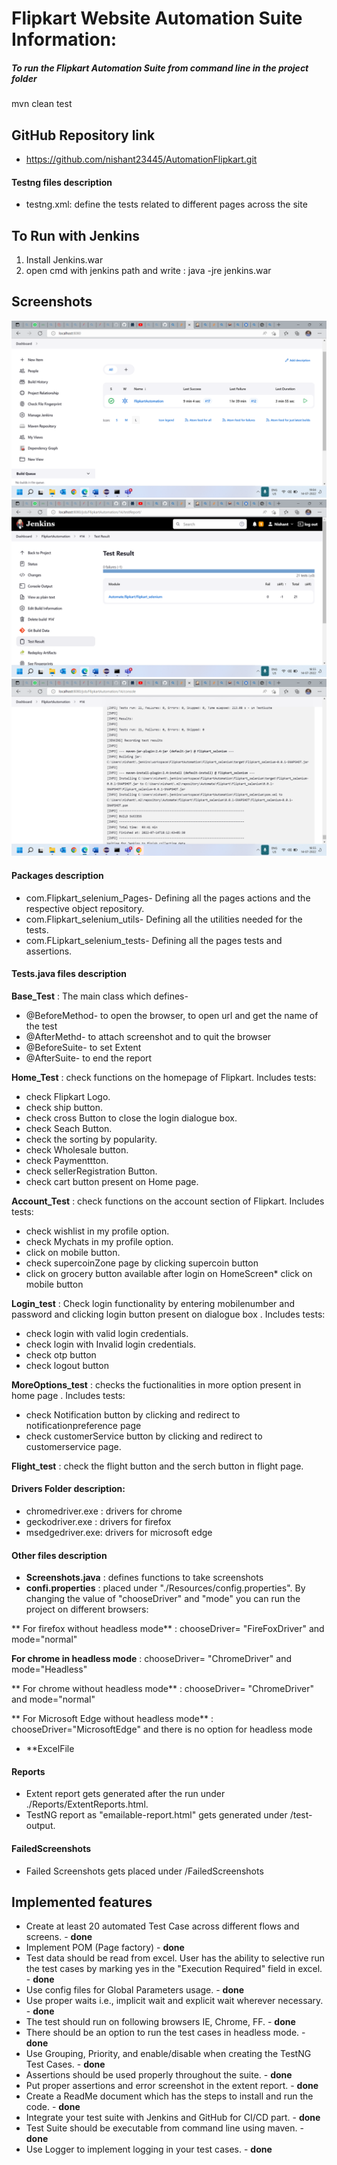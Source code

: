 # Flipkart Website Automation Suite Information:
##### To run the Flipkart Automation Suite from command line in the project folder
mvn clean test

## GitHub Repository link 
*  https://github.com/nishant23445/AutomationFlipkart.git
#### Testng files description
* testng.xml: define the tests related to different pages across the site
## To Run with Jenkins 
1. Install Jenkins.war
2. open cmd with jenkins path and write :
		java -jre jenkins.war
		
## Screenshots 
![Jenkins Setup](./photo/Screenshot3.png)
![Jenkins Setup](./photo/Screenshot1.png)
![Jenkins Setup](./photo/Screenshot2.png)

#### Packages description
* com.Flipkart_selenium_Pages- Defining all the pages actions and the respective object repository.
* com.Flipkart_selenium_utils- Defining all the utilities needed for the tests.
* com.FLipkart_selenium_tests- Defining all the pages tests and assertions.

#### Tests.java files description
**Base_Test** : The main class which defines-
* @BeforeMethod- to open the browser, to open url and get the name of the test
* @AfterMethd- to attach screenshot and to quit the browser
* @BeforeSuite- to set Extent
* @AfterSuite- to end the report

**Home_Test** : check functions on the homepage of Flipkart. Includes tests:
* check Flipkart Logo. 
* check ship button.
* check cross Button to close the login dialogue box. 
* check Seach Button.
* check the sorting by popularity.
* check Wholesale button.
* check Paymenttton. 
* check sellerRegistration Button.
* check cart button present on Home page.

**Account_Test** : check functions on the account section of Flipkart. 
Includes tests:
* check wishlist in my profile option.
* check Mychats in my profile option.
* click on mobile button.
* check supercoinZone page by clicking supercoin button 
* click on grocery button available after login on HomeScreen* click on mobile button  

**Login_test** : Check login functionality by  entering mobilenumber and password and clicking login button present on dialogue box . 
Includes tests:
* check login with valid login credentials.
* check login with Invalid login credentials.
* check otp button
* check logout button

**MoreOptions_test** : checks the fuctionalities in more option present in home page .
Includes tests:
* check Notification button by clicking and redirect to notificationpreference page
* check customerService button by clicking and redirect to customerservice page.

**Flight_test** : check the flight button and the serch button in flight page.
#### Drivers Folder description:

* chromedriver.exe : drivers for chrome
* geckodriver.exe : drivers for firefox
* msedgedriver.exe: drivers for microsoft edge


#### Other files description
* **Screenshots.java** : defines functions to take screenshots
* **confi.properties** : placed under "./Resources/config.properties". By changing the value of "chooseDriver" and "mode" you can run the project on different browsers:

** For firefox without headless mode** : chooseDriver= "FireFoxDriver"  and mode="normal"

**For chrome in headless mode** : chooseDriver= "ChromeDriver"  and mode="Headless"

** For chrome without headless mode** : chooseDriver= "ChromeDriver"  and mode="normal"

** For Microsoft Edge without headless mode** : chooseDriver="MicrosoftEdge" and there is no option for headless mode


* **ExcelFile

#### Reports 
* Extent report gets generated after the run under ./Reports/ExtentReports.html.
* TestNG report as "emailable-report.html" gets generated under /test-output.

#### FailedScreenshots
* Failed Screenshots gets placed under /FailedScreenshots
 
 
## Implemented features

-	Create at least 20 automated Test Case across different flows and screens. - **done**
-	Implement POM (Page factory)  - **done**
-	Test data should be read from excel. User has the ability to selective run the test cases by marking yes in the "Execution Required" field in excel. - **done**
-	Use config files for Global Parameters usage. - **done**
-	Use proper waits i.e., implicit wait and explicit wait wherever necessary. - **done**
-	The test should run on following browsers IE, Chrome, FF. - **done**
-	There should be an option to run the test cases in headless mode. - **done**
-	Use Grouping, Priority, and enable/disable when creating the TestNG Test Cases. - **done**
-	Assertions should be used properly throughout the suite. - **done**
-	Put proper assertions and error screenshot in the extent report. - **done**
-	Create a ReadMe document which has the steps to install and run the code. - **done**
-	Integrate your test suite with Jenkins and GitHub for CI/CD part. - **done**
-	Test Suite should be executable from command line using maven. - **done**
-	Use Logger to implement logging in your test cases. - **done**
